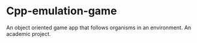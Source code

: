 # Cpp-emulation-game
An object oriented game app that follows organisms in an environment. An academic project.
